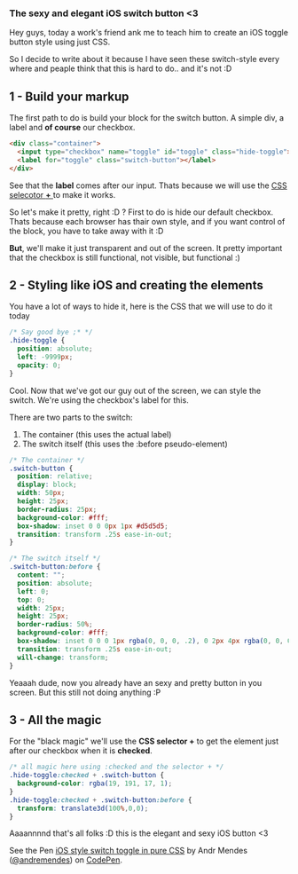### The sexy and elegant iOS switch button <3

Hey guys, today a work's friend ank me to teach him to create an iOS toggle button style
using just CSS.

So I decide to write about it because I have seen these switch-style every where
and peaple think that this is hard to do.. and it's not :D


## 1 - Build your markup

The first path to do is build your block for the switch button. A simple div, a label
and **of course** our checkbox.

```html
<div class="container">
  <input type="checkbox" name="toggle" id="toggle" class="hide-toggle">
  <label for="toggle" class="switch-button"></label>
</div>
```

See that the **label** comes after our input. Thats because we will use the
<a href="http://www.w3schools.com/cssref/css_selectors.asp" target="_blank"
  title="See about CSS selecotors in w3school">
  CSS selecotor **+**
</a> to make it works.

So let's make it pretty, right :D ? First to do is hide our default checkbox.
Thats because each browser has thair own style, and if you want control of the block,
you have to take away with it :D

**But**, we'll make it just transparent and out of the screen. It pretty important
that the checkbox is still functional, not visible, but functional :)

## 2 - Styling like iOS and creating the elements

You have a lot of ways to hide it, here is the CSS that we will use to do it today

``` css
/* Say good bye ;* */
.hide-toggle {
  position: absolute;
  left: -9999px;
  opacity: 0;
}
```


Cool. Now that we've got our guy out of the screen, we can style the switch.
We're using the checkbox's label for this.

There are two parts to the switch:

1. The container (this uses the actual label)
2. The switch itself (this uses the :before pseudo-element)

``` css
/* The container */
.switch-button {
  position: relative;
  display: block;
  width: 50px;
  height: 25px;
  border-radius: 25px;
  background-color: #fff;
  box-shadow: inset 0 0 0px 1px #d5d5d5;
  transition: transform .25s ease-in-out;
}

/* The switch itself */
.switch-button:before {
  content: "";
  position: absolute;
  left: 0;
  top: 0;
  width: 25px;
  height: 25px;
  border-radius: 50%;
  background-color: #fff;
  box-shadow: inset 0 0 0 1px rgba(0, 0, 0, .2), 0 2px 4px rgba(0, 0, 0, .2);
  transition: transform .25s ease-in-out;
  will-change: transform;
}

```

Yeaaah dude, now you already have an sexy and pretty button in you screen.
But this still not doing anything :P

## 3 - All the magic

For the "black magic" we'll use the **CSS selector +** to get the element just after
our checkbox when it is **checked**.

``` css
/* all magic here using :checked and the selector + */
.hide-toggle:checked + .switch-button {
  background-color: rgba(19, 191, 17, 1);
}
.hide-toggle:checked + .switch-button:before {
  transform: translate3d(100%,0,0);
}
```

Aaaannnnd that's all folks :D this is the elegant and sexy iOS button <3
<p data-height="265" data-theme-id="0" data-slug-hash="oYwZyX" data-default-tab="result" data-user="andremendes" data-embed-version="2" data-pen-title=" iOS style switch toggle in pure CSS" class="codepen">See the Pen <a href="http://codepen.io/andremendes/pen/oYwZyX/"> iOS style switch toggle in pure CSS</a> by Andr Mendes (<a href="http://codepen.io/andremendes">@andremendes</a>) on <a href="http://codepen.io">CodePen</a>.</p>
<script async src="https://production-assets.codepen.io/assets/embed/ei.js"></script>
